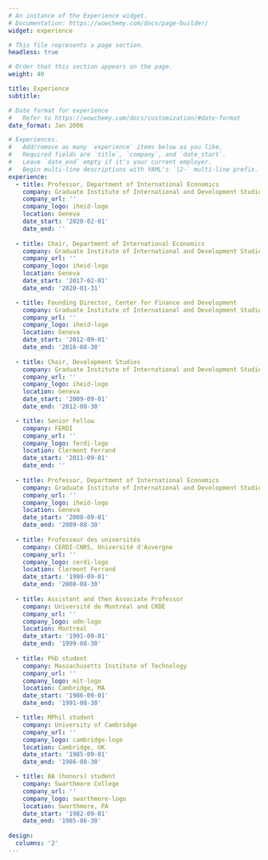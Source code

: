 ```yaml
---
# An instance of the Experience widget.
# Documentation: https://wowchemy.com/docs/page-builder/
widget: experience

# This file represents a page section.
headless: true

# Order that this section appears on the page.
weight: 40

title: Experience
subtitle:

# Date format for experience
#   Refer to https://wowchemy.com/docs/customization/#date-format
date_format: Jan 2006

# Experiences.
#   Add/remove as many `experience` items below as you like.
#   Required fields are `title`, `company`, and `date_start`.
#   Leave `date_end` empty if it's your current employer.
#   Begin multi-line descriptions with YAML's `|2-` multi-line prefix.
experience:
  - title: Professor, Department of International Economics
    company: Graduate Institute of International and Development Studies
    company_url: ''
    company_logo: iheid-logo
    location: Geneva
    date_start: '2020-02-01'
    date_end: ''
    
  - title: Chair, Department of International Economics
    company: Graduate Institute of International and Development Studies
    company_url: ''
    company_logo: iheid-logo
    location: Geneva
    date_start: '2017-02-01'
    date_end: '2020-01-31'

  - title: Founding Director, Center for Finance and Development
    company: Graduate Institute of International and Development Studies
    company_url: ''
    company_logo: iheid-logo
    location: Geneva
    date_start: '2012-09-01'
    date_end: '2016-08-30'
    
  - title: Chair, Development Studies
    company: Graduate Institute of International and Development Studies
    company_url: ''
    company_logo: iheid-logo
    location: Geneva
    date_start: '2009-09-01'
    date_end: '2012-08-30'

  - title: Senior Fellow
    company: FERDI
    company_url: ''
    company_logo: ferdi-logo
    location: Clermont Ferrand
    date_start: '2011-09-01'
    date_end: ''
    
  - title: Professor, Department of International Economics
    company: Graduate Institute of International and Development Studies
    company_url: ''
    company_logo: iheid-logo
    location: Geneva
    date_start: '2008-09-01'
    date_end: '2009-08-30'
    
  - title: Professeur des universités
    company: CERDI-CNRS, Université d'Auvergne
    company_url: ''
    company_logo: cerdi-logo
    location: Clermont Ferrand
    date_start: '1999-09-01'
    date_end: '2008-08-30'
    
  - title: Assistant and then Associate Professor
    company: Université de Montréal and CRDE
    company_url: ''
    company_logo: udm-logo
    location: Montréal
    date_start: '1991-09-01'
    date_end: '1999-08-30'
    
  - title: PhD student
    company: Massachusetts Institute of Technology
    company_url: ''
    company_logo: mit-logo
    location: Cambridge, MA
    date_start: '1986-09-01'
    date_end: '1991-08-30'

  - title: MPhil student
    company: University of Cambridge
    company_url: ''
    company_logo: cambridge-logo
    location: Cambridge, UK
    date_start: '1985-09-01'
    date_end: '1986-08-30'

  - title: BA (honors) student
    company: Swarthmore College
    company_url: ''
    company_logo: swarthmore-logo
    location: Swarthmore, PA
    date_start: '1982-09-01'
    date_end: '1985-06-30'
    
design:
  columns: '2'
---
```

